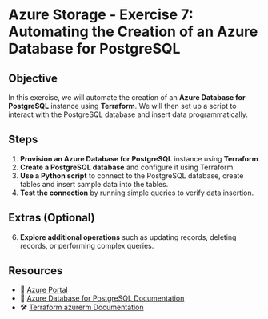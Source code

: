 # **Azure Storage - Exercise 7: Automating the Creation of an Azure Database for PostgreSQL**

## **Objective**

In this exercise, we will automate the creation of an **Azure Database for PostgreSQL** instance using **Terraform**. We will then set up a script to interact with the PostgreSQL database and insert data programmatically.

## **Steps**

1. **Provision an Azure Database for PostgreSQL** instance using **Terraform**.
2. **Create a PostgreSQL database** and configure it using Terraform.
4. **Use a Python script** to connect to the PostgreSQL database, create tables and insert sample data into the tables.
5. **Test the connection** by running simple queries to verify data insertion.

## **Extras (Optional)**

6. **Explore additional operations** such as updating records, deleting records, or performing complex queries.

## **Resources**

- 📌 [Azure Portal](https://portal.azure.com)
- 📖 [Azure Database for PostgreSQL Documentation](https://learn.microsoft.com/en-us/azure/postgresql/)
- 🛠 [Terraform azurerm Documentation](https://registry.terraform.io/providers/hashicorp/azurerm/latest/docs)